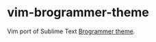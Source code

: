 # vim-brogrammer-theme
Vim port of Sublime Text [Brogrammer theme](https://github.com/kenwheeler/brogrammer-theme).
